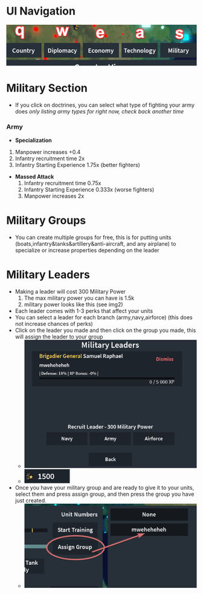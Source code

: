 # UI Navigation
  !["Image so you can see it better"](proimgtip1.jpg)
# Military Section
- If you click on doctrines, you can select what type of fighting your army does *only listing army types for right now, check back another time*
### Army
  - **Specialization**
  1. Manpower increases +0.4
  2. Infantry recruitment time 2x
  3. Infantry Starting Experience 1.75x (better fighters)
- **Massed Attack**
  1. Infantry recruitment time 0.75x
  2. Infantry Starting Experience 0.333x (worse fighters)
  3. Manpower increases 2x
# Military Groups
  - You can create multiple groups for free, this is for putting units (boats,infantry&tanks&artillery&anti-aircraft, and any airplane) to specialize or increase properties depending on the leader
# Military Leaders
- Making a leader will cost 300 Military Power
  1. The max military power you can have is 1.5k
  2. military power looks like this (see img2)
- Each leader comes with 1-3 perks that affect your units
- You can select a leader for each branch (army,navy,airforce) (this does not increase chances of perks)
- Click on the leader you made and then click on the group you made, this will assign the leader to your group
  - !["Img"](proimgtip2.jpg)
  - !["Img"](proimgtip3.jpg)
- Once you have your military group and are ready to give it to your units, select them and press assign group, and then press the group you have just created.
  - !["Img"](proimgtip4.jpg)
